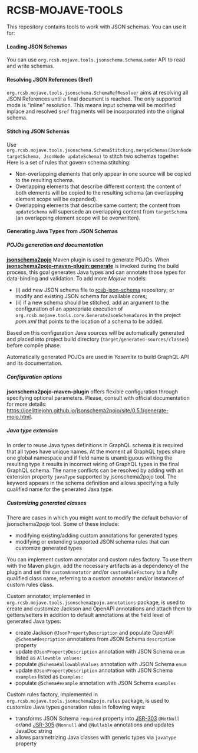 # RCSB-MOJAVE-TOOLS
This repository contains tools to work with JSON schemas. You can use it for:

#### Loading JSON Schemas
You can use `org.rcsb.mojave.tools.jsonschema.SchemaLoader` API to read and write schemas.

#### Resolving JSON References ($ref)
`org.rcsb.mojave.tools.jsonschema.SchemaRefResolver` aims at resolving all JSON References until a final document 
is reached. The only supported mode is "inline" resolution. This means input schema will be modified inplace and resolved 
`$ref` fragments will be incorporated into the original schema.

#### Stitching JSON Schemas
Use `org.rcsb.mojave.tools.jsonschema.SchemaStitching.mergeSchemas(JsonNode targetSchema, JsonNode updateSchema)` 
to stitch two schemas together. Here is a set of rules that govern schema stitching:
 - Non-overlapping elements that only appear in one source will be copied to the resulting schema.
 - Overlapping elements that describe different content: the content of both elements will be copied to the 
resulting schema (an overlapping element scope will be expanded).
 - Overlapping elements that describe same content: the content from `updateSchema` will supersede an overlapping content
from `targetSchema` (an overlapping element scope will be overwritten).

#### Generating Java Types from JSON Schemas

##### POJOs generation and documentation
 [**jsonschema2pojo**](https://github.com/joelittlejohn/jsonschema2pojo) Maven plugin is used to generate POJOs. When 
 [**jsonschema2pojo-maven-plugin:generate**](https://joelittlejohn.github.io/jsonschema2pojo/site/0.5.1/generate-mojo.html) 
is invoked during the build process, this goal generates Java types and can annotate those types for data-binding and 
validation. To add more _Mojave_ models:
- (i) add new JSON schema file to [rcsb-json-schema](https://github.com/rcsb/rcsb-json-schema) repository; 
or modify and existing JSON schema for available cores;
- (ii) if a new schema should be stitched, add an argument to the configuration of an appropriate execution of 
`org.rcsb.mojave.tools.core.GenerateJsonSchemaCores` in the project _pom.xml_ that points to the location of a schema
to be added. 

Based on this configuration Java sources will be automatically generated and placed into project build directory 
(`target/generated-sources/classes`) before compile phase.

Automatically generated POJOs are used in _Yosemite_ to build GraphQL API and its documentation.

##### Configuration options
**jsonschema2pojo-maven-plugin** offers flexible configuration through specifying optional parameters. 
Please, consult with official documentation for more details: 
https://joelittlejohn.github.io/jsonschema2pojo/site/0.5.1/generate-mojo.html.

##### Java type extension
In order to reuse Java types definitions in GraphQL schema it is required that all types 
have unique names. At the moment all GraphQL types share one global namespace and if field name is unambiguous 
withing the resulting type it results in incorrect wiring of GraphQL types in the final GraphQL schema. 
The name conflicts can be resolved by adding with an extension property `javaType` supported by jsonschema2pojo tool.
The keyword appears in the schema definition and allows specifying a fully qualified name for the generated Java type. 

##### Customizing generated classes
There are cases in which you might want to modify the default behavior of jsonschema2pojo tool. Some of these include:
- modifying existing/adding custom annotations for generated types
- modifying or extending supported JSON schema rules that can customize generated types

You can implement custom annotator and custom rules factory. To use them with the Maven plugin, 
add the necessary artifacts as a dependency of the plugin and set the `customAnnotator` and/or `customRuleFactory` to a 
fully qualified class name, referring to a custom annotator and/or instances of custom rules class.

Custom annotator, implemented in `org.rcsb.mojave.tools.jsonschema2pojo.annotations` package, is used to create and 
customize Jackson and OpenAPI annotations and attach them to getters/setters in addition to default annotations at 
the field level of generated Java types:
- create Jackson `@JsonPropertyDescription` and populate OpenAPI `@Schema#description` annotations from JSON Schema 
`description` property
- update `@JsonPropertyDescription` annotation with JSON Schema `enum` listed as `Allowable values:`
- populate `@Schema#allowableValues` annotation with JSON Schema `enum`
- update `@JsonPropertyDescription` annotation with JSON Schema `examples` listed as `Examples:`
- populate `@Schema#example` annotation with JSON Schema `examples`


Custom rules factory, implemented in `org.rcsb.mojave.tools.jsonschema2pojo.rules` package, is used to customize Java 
types generation rules in following ways:
- transforms JSON Schema `required` property into [JSR-303](https://jcp.org/en/jsr/detail?id=303) `@NotNull` or/and 
[JSR-305](https://jcp.org/en/jsr/detail?id=305) `@Nonnull` and `@Nullable` annotations and updates JavaDoc string
- allows parametrizing Java classes with generic types via `javaType` property
